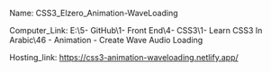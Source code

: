 
Name: CSS3_Elzero_Animation-WaveLoading

Computer_Link: E:\5- GitHub\1- Front End\4- CSS3\1- Learn CSS3 In Arabic\46 - Animation - Create Wave Audio Loading

Hosting_link: https://css3-animation-waveloading.netlify.app/

